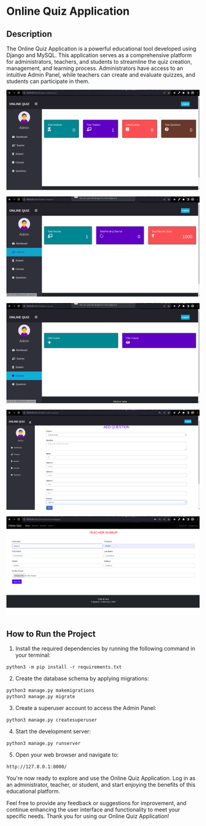 # Online Quiz Application

## Description
The Online Quiz Application is a powerful educational tool developed using Django and MySQL. This application serves as a comprehensive platform for administrators, teachers, and students to streamline the quiz creation, management, and learning process. Administrators have access to an intuitive Admin Panel, while teachers can create and evaluate quizzes, and students can participate in them.


![Alt Text](/images/11.png)

![Alt Text](/images/12.png)

![Alt Text](/images/13.png)

![Alt Text](/images/14.png)

![Alt Text](/images/15.png)

## How to Run the Project

1. Install the required dependencies by running the following command in your terminal:

```
python3 -m pip install -r requirements.txt
```





2. Create the database schema by applying migrations:

```
python3 manage.py makemigrations
python3 manage.py migrate
```



3. Create a superuser account to access the Admin Panel:

```
python3 manage.py createsuperuser
```




4. Start the development server:

```
python3 manage.py runserver
```


5. Open your web browser and navigate to:

```
http://127.0.0.1:8000/
```


You're now ready to explore and use the Online Quiz Application. Log in as an administrator, teacher, or student, and start enjoying the benefits of this educational platform.

Feel free to provide any feedback or suggestions for improvement, and continue enhancing the user interface and functionality to meet your specific needs. Thank you for using our Online Quiz Application!
